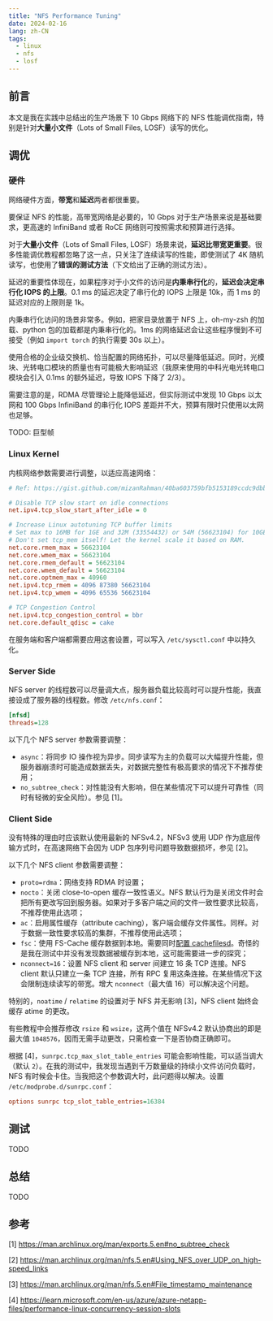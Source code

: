 ```yaml
---
title: "NFS Performance Tuning"
date: 2024-02-16
lang: zh-CN
tags:
  - linux
  - nfs
  - losf
---
```


## 前言

本文是我在实践中总结出的生产场景下 10 Gbps 网络下的 NFS 性能调优指南，特别是针对**大量小文件**（Lots of Small Files, LOSF）读写的优化。

## 调优

### 硬件

网络硬件方面，**带宽**和**延迟**两者都很重要。

要保证 NFS 的性能，高带宽网络是必要的，10 Gbps 对于生产场景来说是基础要求，更高速的 InfiniBand 或者 RoCE 网络则可按照需求和预算进行选择。

对于**大量小文件**（Lots of Small Files, LOSF）场景来说，**延迟比带宽更重要**。很多性能调优教程都忽略了这一点，只关注了连续读写的性能，即使测试了 4K 随机读写，也使用了**错误的测试方法**（下文给出了正确的测试方法）。

延迟的重要性体现在，如果程序对于小文件的访问是**内秉串行化**的，**延迟会决定串行化 IOPS 的上限**。0.1 ms 的延迟决定了串行化的 IOPS 上限是 10k，而 1 ms 的延迟对应的上限则是 1k。

内秉串行化访问的场景非常多。例如，把家目录放置于 NFS 上，oh-my-zsh 的加载、python 包的加载都是内秉串行化的。1ms 的网络延迟会让这些程序慢到不可接受（例如 `import torch` 的执行需要 30s 以上）。

使用合格的企业级交换机、恰当配置的网络拓扑，可以尽量降低延迟。同时，光模块、光转电口模块的质量也有可能极大影响延迟（我原来使用的中科光电光转电口模块会引入 0.1ms 的额外延迟，导致 IOPS 下降了 2/3）。

需要注意的是，RDMA 尽管理论上能降低延迟，但实际测试中发现 10 Gbps 以太网和 100 Gbps InfiniBand 的串行化 IOPS 差距并不大，预算有限时只使用以太网也足够。

TODO: 巨型帧

### Linux Kernel

内核网络参数需要进行调整，以适应高速网络：

```ini
# Ref: https://gist.github.com/mizanRahman/40ba603759bfb5153189ccdc9dbbd1e4

# Disable TCP slow start on idle connections
net.ipv4.tcp_slow_start_after_idle = 0

# Increase Linux autotuning TCP buffer limits
# Set max to 16MB for 1GE and 32M (33554432) or 54M (56623104) for 10GE
# Don't set tcp_mem itself! Let the kernel scale it based on RAM.
net.core.rmem_max = 56623104
net.core.wmem_max = 56623104
net.core.rmem_default = 56623104
net.core.wmem_default = 56623104
net.core.optmem_max = 40960
net.ipv4.tcp_rmem = 4096 87380 56623104
net.ipv4.tcp_wmem = 4096 65536 56623104

# TCP Congestion Control
net.ipv4.tcp_congestion_control = bbr
net.core.default_qdisc = cake
```

在服务端和客户端都需要应用这套设置，可以写入 `/etc/sysctl.conf` 中以持久化。

### Server Side

NFS server 的线程数可以尽量调大点，服务器负载比较高时可以提升性能，我直接设成了服务器的线程数。修改 `/etc/nfs.conf`：

```ini
[nfsd]
threads=128
```

以下几个 NFS server 参数需要调整：

- `async`：将同步 IO 操作视为异步。同步读写为主的负载可以大幅提升性能，但服务器崩溃时可能造成数据丢失，对数据完整性有极高要求的情况下不推荐使用；
- `no_subtree_check`：对性能没有大影响，但在某些情况下可以提升可靠性（同时有轻微的安全风险）。参见 [1]。

### Client Side

没有特殊的理由时应该默认使用最新的 NFSv4.2，NFSv3 使用 UDP 作为底层传输方式时，在高速网络下会因为 UDP 包序列号问题导致数据损坏，参见 [2]。

以下几个 NFS client 参数需要调整：

- `proto=rdma`：网络支持 RDMA 时设置；
- `nocto`：关闭 close-to-open 缓存一致性语义。NFS 默认行为是关闭文件时会把所有更改写回到服务器。如果对于多客户端之间的文件一致性要求比较高，不推荐使用此选项；
- `ac`：启用属性缓存（attribute caching），客户端会缓存文件属性。同样。对于数据一致性要求较高的集群，不推荐使用此选项；
- `fsc`：使用 FS-Cache 缓存数据到本地。需要同时[配置 cachefilesd](https://github.com/jnsnow/cachefilesd)。奇怪的是我在测试中并没有发现数据被缓存到本地，这可能需要进一步的探究；
- `nconnect=16`：设置 NFS client 和 server 间建立 16 条 TCP 连接。NFS client 默认只建立一条 TCP 连接，所有 RPC 复用这条连接。在某些情况下这会限制连续读写的带宽。增大 `nconnect`（最大值 16）可以解决这个问题。

特别的，`noatime` / `relatime` 的设置对于 NFS 并无影响 [3]，NFS client 始终会缓存 atime 的更改。

有些教程中会推荐修改 `rsize` 和 `wsize`，这两个值在 NFSv4.2 默认协商出的即是最大值 `1048576`，因而无需手动更改，只需检查一下是否协商正确即可。

根据 [4]，`sunrpc.tcp_max_slot_table_entries` 可能会影响性能，可以适当调大（默认 `2`）。在我的测试中，我发现当遇到千万数量级的持续小文件访问负载时，NFS 有时候会卡住。当我把这个参数调大时，此问题得以解决。设置 `/etc/modprobe.d/sunrpc.conf`：

```ini
options sunrpc tcp_slot_table_entries=16384
```

## 测试

TODO

## 总结

TODO

## 参考

[1] https://man.archlinux.org/man/exports.5.en#no_subtree_check

[2] https://man.archlinux.org/man/nfs.5.en#Using_NFS_over_UDP_on_high-speed_links

[3] https://man.archlinux.org/man/nfs.5.en#File_timestamp_maintenance

[4] https://learn.microsoft.com/en-us/azure/azure-netapp-files/performance-linux-concurrency-session-slots

